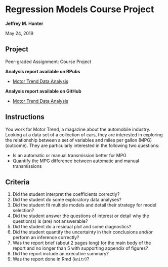 # Regression Models Course Project

**Jeffrey M. Hunter**

May 24, 2019

## Project

Peer-graded Assignment: Course Project

**Analysis report available on RPubs**

* <a href="http://rpubs.com/OracleJavaNet/498067">Motor Trend Data Analysis</a>

**Analysis report available on GitHub**

* <a href="http://htmlpreview.github.io/?https://github.com/oraclejavanet/regression-models-course-project/blob/master/motor-trend-data-analysis.html" target="_blank">Motor Trend Data Analysis</a>

## Instructions

You work for Motor Trend, a magazine about the automobile industry. Looking at
a data set of a collection of cars, they are interested in exploring the
relationship between a set of variables and miles per gallon (MPG) (outcome).
They are particularly interested in the following two questions:

* Is an automatic or manual transmission better for MPG
* Quantify the MPG difference between automatic and manual transmissions

## Criteria

1. Did the student interpret the coefficients correctly?
1. Did the student do some exploratory data analyses?
1. Did the student fit multiple models and detail their strategy for model
   selection?
1. Did the student answer the questions of interest or detail why the
   question(s) is (are) not answerable?
1. Did the student do a residual plot and some diagnostics?
1. Did the student quantify the uncertainty in their conclusions and/or perform
   an inference correctly?
1. Was the report brief (about 2 pages long) for the main body of the report and
   no longer than 5 with supporting appendix of figures?
1. Did the report include an executive summary?
1. Was the report done in Rmd (`knitr`)?
